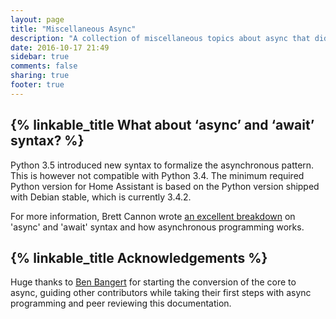 ```yaml
---
layout: page
title: "Miscellaneous Async"
description: "A collection of miscellaneous topics about async that didn't fit on the other pages."
date: 2016-10-17 21:49
sidebar: true
comments: false
sharing: true
footer: true
---
```


## {% linkable_title What about ‘async’ and ‘await’ syntax? %}
Python 3.5 introduced new syntax to formalize the asynchronous pattern. This is however not compatible with Python 3.4. The minimum required Python version for Home Assistant is based on the Python version shipped with Debian stable, which is currently 3.4.2.

For more information, Brett Cannon wrote [an excellent breakdown][brett] on 'async' and 'await' syntax and how asynchronous programming works.

## {% linkable_title Acknowledgements %}

Huge thanks to [Ben Bangert][ben] for starting the conversion of the core to async, guiding other contributors while taking their first steps with async programming and peer reviewing this documentation.

[brett]: http://www.snarky.ca/how-the-heck-does-async-await-work-in-python-3-5
[ben]: https://github.com/bbangert/

